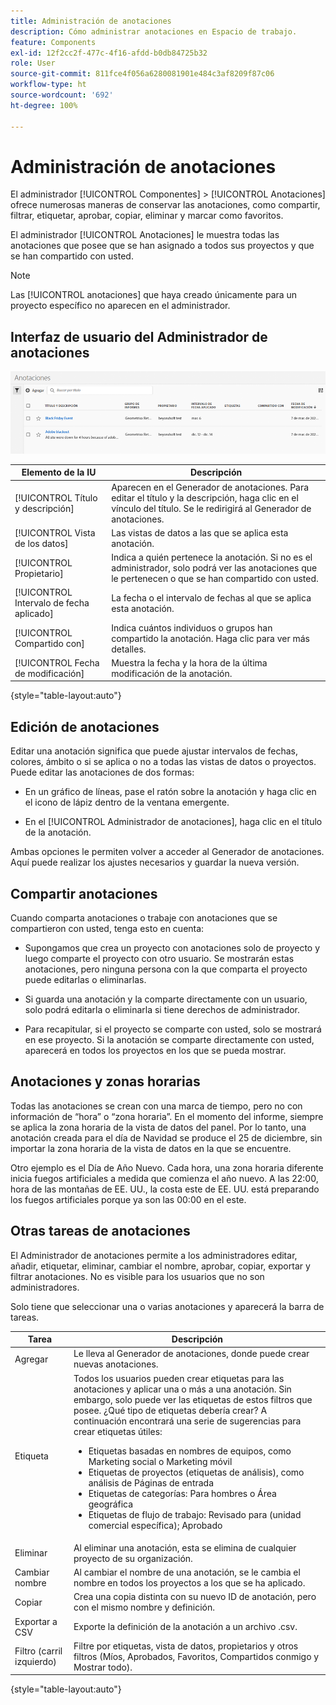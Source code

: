 ```yaml
---
title: Administración de anotaciones
description: Cómo administrar anotaciones en Espacio de trabajo.
feature: Components
exl-id: 12f2cc2f-477c-4f16-afdd-b0db84725b32
role: User
source-git-commit: 811fce4f056a6280081901e484c3af8209f87c06
workflow-type: ht
source-wordcount: '692'
ht-degree: 100%

---
```


# Administración de anotaciones

El administrador [!UICONTROL Componentes] > [!UICONTROL Anotaciones] ofrece numerosas maneras de conservar las anotaciones, como compartir, filtrar, etiquetar, aprobar, copiar, eliminar y marcar como favoritos.

El administrador [!UICONTROL Anotaciones] le muestra todas las anotaciones que posee que se han asignado a todos sus proyectos y que se han compartido con usted.

>[!NOTE]
>
>Las [!UICONTROL anotaciones] que haya creado únicamente para un proyecto específico no aparecen en el administrador.

## Interfaz de usuario del Administrador de anotaciones

![Las opciones de anotaciones, como compartir, etiquetar o copiar, se describen en la siguiente sección.](assets/annotation-mgr.png)

| Elemento de la IU | Descripción |
| --- | --- | 
| [!UICONTROL Título y descripción] | Aparecen en el Generador de anotaciones. Para editar el título y la descripción, haga clic en el vínculo del título. Se le redirigirá al Generador de anotaciones. |
| [!UICONTROL Vista de los datos] | Las vistas de datos a las que se aplica esta anotación. |
| [!UICONTROL Propietario] | Indica a quién pertenece la anotación. Si no es el administrador, solo podrá ver las anotaciones que le pertenecen o que se han compartido con usted. |
| [!UICONTROL Intervalo de fecha aplicado] | La fecha o el intervalo de fechas al que se aplica esta anotación. |
| [!UICONTROL Compartido con] | Indica cuántos individuos o grupos han compartido la anotación. Haga clic para ver más detalles. |
| [!UICONTROL Fecha de modificación] | Muestra la fecha y la hora de la última modificación de la anotación. |

{style="table-layout:auto"}

## Edición de anotaciones

Editar una anotación significa que puede ajustar intervalos de fechas, colores, ámbito o si se aplica o no a todas las vistas de datos o proyectos. Puede editar las anotaciones de dos formas:

* En un gráfico de líneas, pase el ratón sobre la anotación y haga clic en el icono de lápiz dentro de la ventana emergente.

* En el [!UICONTROL Administrador de anotaciones], haga clic en el título de la anotación.

Ambas opciones le permiten volver a acceder al Generador de anotaciones. Aquí puede realizar los ajustes necesarios y guardar la nueva versión.

## Compartir anotaciones

Cuando comparta anotaciones o trabaje con anotaciones que se compartieron con usted, tenga esto en cuenta:

* Supongamos que crea un proyecto con anotaciones solo de proyecto y luego comparte el proyecto con otro usuario. Se mostrarán estas anotaciones, pero ninguna persona con la que comparta el proyecto puede editarlas o eliminarlas.

* Si guarda una anotación y la comparte directamente con un usuario, solo podrá editarla o eliminarla si tiene derechos de administrador.

* Para recapitular, si el proyecto se comparte con usted, solo se mostrará en ese proyecto. Si la anotación se comparte directamente con usted, aparecerá en todos los proyectos en los que se pueda mostrar.

## Anotaciones y zonas horarias

Todas las anotaciones se crean con una marca de tiempo, pero no con información de “hora” o “zona horaria”. En el momento del informe, siempre se aplica la zona horaria de la vista de datos del panel. Por lo tanto, una anotación creada para el día de Navidad se produce el 25 de diciembre, sin importar la zona horaria de la vista de datos en la que se encuentre.

Otro ejemplo es el Día de Año Nuevo. Cada hora, una zona horaria diferente inicia fuegos artificiales a medida que comienza el año nuevo. A las 22:00, hora de las montañas de EE. UU., la costa este de EE. UU. está preparando los fuegos artificiales porque ya son las 00:00 en el este.

## Otras tareas de anotaciones

El Administrador de anotaciones permite a los administradores editar, añadir, etiquetar, eliminar, cambiar el nombre, aprobar, copiar, exportar y filtrar anotaciones. No es visible para los usuarios que no son administradores.

Solo tiene que seleccionar una o varias anotaciones y aparecerá la barra de tareas.

| Tarea | Descripción |
| --- | --- |
| Agregar | Le lleva al Generador de anotaciones, donde puede crear nuevas anotaciones. |
| Etiqueta | Todos los usuarios pueden crear etiquetas para las anotaciones y aplicar una o más a una anotación. Sin embargo, solo puede ver las etiquetas de estos filtros que posee. ¿Qué tipo de etiquetas debería crear? A continuación encontrará una serie de sugerencias para crear etiquetas útiles:<ul><li>Etiquetas basadas en nombres de equipos, como Marketing social o Marketing móvil</li><li>Etiquetas de proyectos (etiquetas de análisis), como análisis de Páginas de entrada</li><li>Etiquetas de categorías: Para hombres o Área geográfica</li><li>Etiquetas de flujo de trabajo: Revisado para (unidad comercial específica); Aprobado</li></ul> |
| Eliminar | Al eliminar una anotación, esta se elimina de cualquier proyecto de su organización. |
| Cambiar nombre | Al cambiar el nombre de una anotación, se le cambia el nombre en todos los proyectos a los que se ha aplicado. |
| Copiar | Crea una copia distinta con su nuevo ID de anotación, pero con el mismo nombre y definición. |
| Exportar a CSV | Exporte la definición de la anotación a un archivo .csv. |
| Filtro (carril izquierdo) | Filtre por etiquetas, vista de datos, propietarios y otros filtros (Míos, Aprobados, Favoritos, Compartidos conmigo y Mostrar todo). |

{style="table-layout:auto"}
